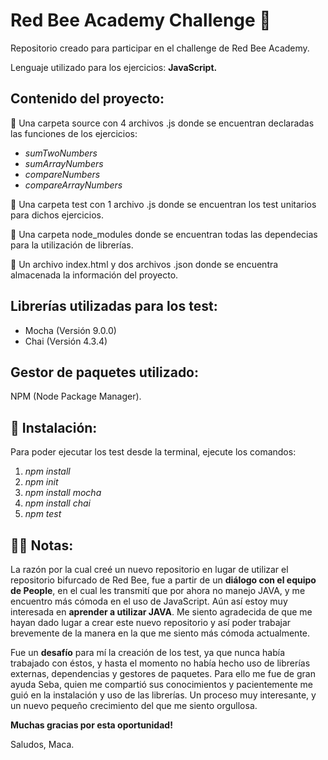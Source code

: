 # Red Bee Academy Challenge 🐝

Repositorio creado para participar en el challenge de Red Bee Academy. 

Lenguaje utilizado para los ejercicios: **JavaScript.**

## Contenido del proyecto:

🌻 Una carpeta source con 4 archivos .js donde se encuentran declaradas las funciones de los ejercicios:

*  *sumTwoNumbers*
* *sumArrayNumbers*
* *compareNumbers*
* *compareArrayNumbers*

🌻 Una carpeta test con 1 archivo .js donde se encuentran los test unitarios para dichos ejercicios. 

🌻 Una carpeta node_modules donde se encuentran todas las dependecias para la utilización de librerías.

🌻 Un archivo index.html y dos archivos .json donde se encuentra almacenada la información del proyecto.

## Librerías utilizadas para los test:

* Mocha (Versión 9.0.0)
* Chai (Versión 4.3.4)

## Gestor de paquetes utilizado: 

NPM (Node Package Manager).

## 👾 Instalación: 

Para poder ejecutar los test desde la terminal, ejecute los comandos:

1. *npm install*
2. *npm init*
3. *npm install mocha*
4. *npm install chai*
5. *npm test*

## 👩‍💻 Notas:  
La razón por la cual creé un nuevo repositorio en lugar de utilizar el repositorio bifurcado de Red Bee, fue a partir de un **diálogo con el equipo de People**, 
en el cual les transmití que por ahora no manejo JAVA, y me encuentro más cómoda en el uso de JavaScript. Aún así estoy muy interesada en **aprender a utilizar JAVA**. 
Me siento agradecida de que me hayan dado lugar a crear este nuevo repositorio y así poder trabajar brevemente de la manera en la que me siento más cómoda actualmente.

Fue un **desafío** para mí la creación de los test, ya que nunca había trabajado con éstos, y hasta el momento no había hecho uso de librerías externas, dependencias y gestores de paquetes. Para ello me fue de gran ayuda Seba, quien me compartió sus conocimientos y pacientemente me guió en la instalación y uso de las librerías. 
Un proceso muy interesante, y un nuevo pequeño crecimiento del que me siento orgullosa.

**Muchas gracias por esta oportunidad!**

Saludos, Maca.

